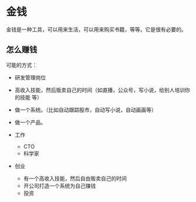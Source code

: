 # 金钱

金钱是一种工具，可以用来生活，可以用来购买书籍，等等。它是很有必要的。

## 怎么赚钱

可能的方式：

- 研发管理岗位
- 高收入技能，然后贩卖自己的时间（如直播，公众号，写小说，给别人培训你的技能 等）
- 做一个系统。（比如自动跟踪股市，自动写小说，自动画画等）
- 做一个产品。

- 工作
  - CTO
  - 科学家
- 创业
  - 有一个高收入技能，然后自由贩卖自己的时间
  - 开公司打造一个系统为自己赚钱
  - 投资